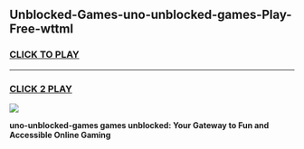 
## Unblocked-Games-uno-unblocked-games-Play-Free-wttml
<h3>
<a href="https://premium76.site?title=uno-unblocked-games&ref=22A">CLICK TO PLAY</a></h3>
<hr>

<h3>
<a href="https://premium76.site?title=uno-unblocked-games&ref=22A">CLICK 2 PLAY</a>
  
</h3>

<a href="https://premium76.site?title=uno-unblocked-games&ref=22A"><img src="https://clearcache.store/games.png"></a>


**uno-unblocked-games games unblocked: Your Gateway to Fun and Accessible Online Gaming**
